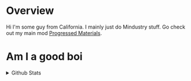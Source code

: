 # Overview
Hi I'm some guy from California. I mainly just do Mindustry stuff. Go check out my main mod [Progressed Materials](https://github.com/MEEPofFaith/prog-mats-java).

# Am I a good boi
<details>
  <summary>Github Stats</summary>
  
  ![Github Stats](https://github-readme-stats.vercel.app/api?username=MEEPofFaith&count_private=true&show_icons=true&include_all_commits=true&hide_border=true&count_private=true&theme=gotham)
  ![Top Languages](https://github-readme-stats.vercel.app/api/top-langs/?username=MEEPofFaith&show_icons=true&include_all_commits=true&hide_border=true&count_private=true&theme=gotham&langs_count=10)
</details>
